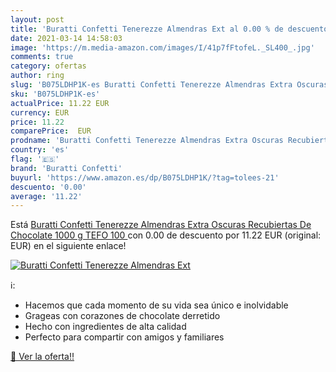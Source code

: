 ```yaml
---
layout: post
title: 'Buratti Confetti Tenerezze Almendras Ext al 0.00 % de descuento'
date: 2021-03-14 14:58:03
image: 'https://m.media-amazon.com/images/I/41p7fFtofeL._SL400_.jpg'
comments: true
category: ofertas
author: ring
slug: 'B075LDHP1K-es Buratti Confetti Tenerezze Almendras Extra Oscuras...'
sku: 'B075LDHP1K-es'
actualPrice: 11.22 EUR
currency: EUR
price: 11.22
comparePrice:  EUR
prodname: 'Buratti Confetti Tenerezze Almendras Extra Oscuras Recubiertas De Chocolate 1000 g  TEFO 100 '
country: 'es'
flag: '🇪🇸'
brand: 'Buratti Confetti'
buyurl: 'https://www.amazon.es/dp/B075LDHP1K/?tag=tolees-21'
descuento: '0.00'
average: '11.22'
---
```


Está [Buratti Confetti Tenerezze Almendras Extra Oscuras Recubiertas De Chocolate 1000 g  TEFO 100 ](https://www.amazon.es/dp/B075LDHP1K/?tag=tolees-21) con 0.00 de descuento por 11.22 EUR (original:  EUR) en el siguiente enlace!

[![Buratti Confetti Tenerezze Almendras Ext](https://m.media-amazon.com/images/I/41p7fFtofeL._SL400_.jpg)](https://www.amazon.es/dp/B075LDHP1K/?tag=tolees-21)

ℹ️:

- Hacemos que cada momento de su vida sea único e inolvidable
- Grageas con corazones de chocolate derretido
- Hecho con ingredientes de alta calidad
- Perfecto para compartir con amigos y familiares

[🛒 Ver la oferta!!](https://www.amazon.es/dp/B075LDHP1K/?tag=tolees-21)

